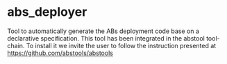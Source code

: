 # abs_deployer
Tool to automatically generate the ABs deployment code base on a declarative
specification.  This tool has been integrated in the abstool tool-chain.
To install it we invite the user to follow the instruction presented at
https://github.com/abstools/abstools

